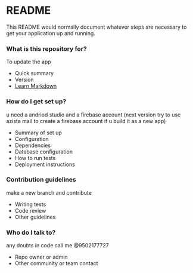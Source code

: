 # README #

This README would normally document whatever steps are necessary to get your application up and running.

### What is this repository for? ###

To update the app

* Quick summary
* Version
* [Learn Markdown](https://bitbucket.org/tutorials/markdowndemo)

### How do I get set up? ###

u need a andriod studio and a firebase account (next version try to use azista mail to create a firebase account if u build it as a new app)

* Summary of set up
* Configuration
* Dependencies
* Database configuration
* How to run tests
* Deployment instructions

### Contribution guidelines ###

make a new branch and contribute 

* Writing tests
* Code review
* Other guidelines

### Who do I talk to? ###

any doubts in code call me @9502177727

* Repo owner or admin
* Other community or team contact